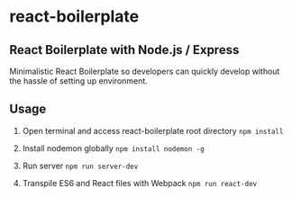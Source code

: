 # react-boilerplate

## React Boilerplate with Node.js / Express

Minimalistic React Boilerplate so developers can quickly develop without the hassle of setting up environment. 

## Usage

1. Open terminal and access react-boilerplate root directory
    `npm install`

2. Install nodemon globally
    `npm install nodemon -g`

2. Run server
    `npm run server-dev`
  
3. Transpile ES6 and React files with Webpack
    `npm run react-dev`
